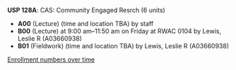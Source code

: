 **USP 128A**: CAS: Community Engaged Resrch (6 units)

- **A00** (Lecture) (time and location TBA) by staff
- **B00** (Lecture) at 9:00 am–11:50 am on Friday at RWAC 0104 by Lewis, Leslie R (A03660938)
- **B01** (Fieldwork) (time and location TBA) by Lewis, Leslie R (A03660938)

[Enrollment numbers over time](./USP128A.tsv)
